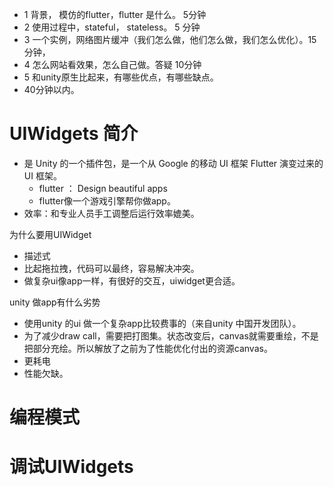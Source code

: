 * 1 背景， 模仿的flutter，flutter 是什么。 5分钟
* 2 使用过程中，stateful， stateless。  5 分钟
* 3 一个实例，网络图片缓冲（我们怎么做，他们怎么做，我们怎么优化）。15分钟，
* 4 怎么网站看效果，怎么自己做。答疑 10分钟
* 5 和unity原生比起来，有哪些优点，有哪些缺点。
* 40分钟以内。

# UIWidgets 简介

* 是 Unity 的一个插件包，是一个从 Google 的移动 UI 框架 Flutter 演变过来的 UI 框架。
  * flutter ： Design beautiful apps
  * flutter像一个游戏引擎帮你做app。
* 效率：和专业人员手工调整后运行效率媲美。

为什么要用UIWidget

* 描述式
* 比起拖拉拽，代码可以最终，容易解决冲突。
* 做复杂ui像app一样，有很好的交互，uiwidget更合适。

unity 做app有什么劣势

* 使用unity 的ui 做一个复杂app比较费事的（来自unity 中国开发团队）。
* 为了减少draw call，需要把打图集。状态改变后，canvas就需要重绘，不是把部分充绘。所以解放了之前为了性能优化付出的资源canvas。
* 更耗电
* 性能欠缺。



# 编程模式

# 调试UIWidgets

